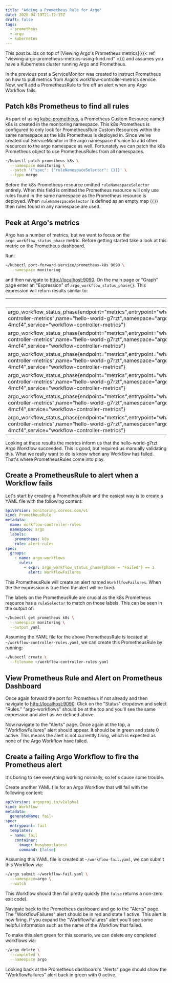 ```yaml
---
title: "Adding a Prometheus Rule for Argo"
date: 2020-04-19T21:12:15Z
draft: false
tags:
  - prometheus
  - argo
  - kubernetes
---
```


This post builds on top of
[Viewing Argo's Prometheus metrics]({{< ref "viewing-argo-prometheus-metrics-using-kind.md" >}})
and assumes you have a Kubernetes cluster running Argo and Prometheus.

In the previous post a ServiceMonitor was created to instruct Prometheus on how to pull
metrics from Argo's workflow-controller-metrics service. Now, we'll add a PrometheusRule to fire
off an alert when any Argo Workflow fails.

## Patch k8s Prometheus to find all rules

As part of using [kube-prometheus](https://github.com/coreos/kube-prometheus/tree/v0.3.0), a
Prometheus Custom Resource named k8s is created in the monitoring namespace. This k8s
Prometheus is configured to only look for PrometheusRule Custom Resources within the same
namespace as the k8s Prometheus is deployed in. Since we've created out ServiceMonitor in the
argo namespace it's nice to add other resources to the argo namespace as well. Fortunately we can
patch the k8s Prometheus object to use PrometheusRules from all namespaces.

```bash
~/kubectl patch prometheus k8s \
  --namespace monitoring \
  --patch '{"spec": {"ruleNamespaceSelector": {}}}' \
  --type merge
```

Before the k8s Prometheus resource omitted `ruleNamespaceSelector` entirely. When this field is
omitted the Prometheus resource will only use rules found in the same namespace as the
Prometheus resource is deployed. When `ruleNamespaceSelector` is defined as an empty
map (`{}`) then rules found in any namespace are used.

## Peek at Argo's metrics

Argo has a number of metrics, but we want to focus on the `argo_workflow_status_phase` metric.
Before getting started take a look at this metric on the Prometheus dashboard.

Run:

```bash
~/kubectl port-forward service/prometheus-k8s 9090 \
  --namespace monitoring
```

and then navigate to [http://localhost:9090](http://localhost:9090). On the main page or "Graph"
page enter an "Expression" of `argo_workflow_status_phase{}`. This expression will return
results similar to:

| Element | Value |
| ------- | ----- |
| argo_workflow_status_phase{endpoint="metrics",entrypoint="whalesay",exported_namespace="argo",instance="10.244.0.7:9090",job="workflow-controller-metrics",name="hello-world-g7rzt",namespace="argo",phase="Error",pod="workflow-controller-5bc484d68b-4mcf4",service="workflow-controller-metrics"} | 0 |
| argo_workflow_status_phase{endpoint="metrics",entrypoint="whalesay",exported_namespace="argo",instance="10.244.0.7:9090",job="workflow-controller-metrics",name="hello-world-g7rzt",namespace="argo",phase="Failed",pod="workflow-controller-5bc484d68b-4mcf4",service="workflow-controller-metrics"} | 0 |
| argo_workflow_status_phase{endpoint="metrics",entrypoint="whalesay",exported_namespace="argo",instance="10.244.0.7:9090",job="workflow-controller-metrics",name="hello-world-g7rzt",namespace="argo",phase="Pending",pod="workflow-controller-5bc484d68b-4mcf4",service="workflow-controller-metrics"} | 0 |
| argo_workflow_status_phase{endpoint="metrics",entrypoint="whalesay",exported_namespace="argo",instance="10.244.0.7:9090",job="workflow-controller-metrics",name="hello-world-g7rzt",namespace="argo",phase="Running",pod="workflow-controller-5bc484d68b-4mcf4",service="workflow-controller-metrics"} | 0 |
| argo_workflow_status_phase{endpoint="metrics",entrypoint="whalesay",exported_namespace="argo",instance="10.244.0.7:9090",job="workflow-controller-metrics",name="hello-world-g7rzt",namespace="argo",phase="Skipped",pod="workflow-controller-5bc484d68b-4mcf4",service="workflow-controller-metrics"} | 0 |
| argo_workflow_status_phase{endpoint="metrics",entrypoint="whalesay",exported_namespace="argo",instance="10.244.0.7:9090",job="workflow-controller-metrics",name="hello-world-g7rzt",namespace="argo",phase="Succeeded",pod="workflow-controller-5bc484d68b-4mcf4",service="workflow-controller-metrics"} | 1 |

Looking at these results the metrics inform us that the hello-world-g7rzt Argo Workflow
succeeded. This is good, but required us manually validating this. What we really want to do
is know when any Workflow has failed. That's where PrometheusRules come into play.

## Create a PrometheusRule to alert when a Workflow fails

Let's start by creating a PrometheusRule and the easiest way is to create a YAML file with
the following content:

```yaml
apiVersion: monitoring.coreos.com/v1
kind: PrometheusRule
metadata:
  name: workflow-controller-rules
  namespace: argo
  labels:
    prometheus: k8s
    role: alert-rules
spec:
  groups:
    - name: argo-workflows
      rules:
        - expr: argo_workflow_status_phase{phase = "Failed"} == 1
          alert: WorkflowFailures
```

This PrometheusRule will create an alert named `WorkflfowFailures`. When
the the expression is true then the alert will be fired.

The labels on the PrometheusRule are crucial as the k8s Prometheus resource
has a `ruleSelector` to match on those labels. This can be seen in the output of:

```bash
~/kubectl get prometheus k8s \
  --namespace monitoring \
  --output yaml
```

Assuming the YAML file for the above PrometheusRule is located at
`~/workflow-controller-rules.yaml`, we can create this PrometheusRule by running:

```bash
~/kubectl create \
  --filename ~/workflow-controller-rules.yaml
```

## View Prometheus Rule and Alert on Prometheus Dashboard

Once again forward the port for Prometheus if not already and then navigate to
[http://localhost:9090](http://localhost:9090). Click on the "Status" dropdown and
select "Rules." "argo-workflows" should be at the top and you'll see the same expression and
alert as we defined above.

Now navigate to the "Alerts" page. Once again at the top, a "WorkflowFailures" alert should
appear. It should be in green and state 0 active. This means the alert is not currently firing,
which is expected as none of the Argo Workflow have failed.

## Create a failing Argo Workflow to fire the Prometheus alert

It's boring to see everything working normally, so let's cause some trouble.

Create another YAML file for an Argo Workflow that will fail with the following content:

```yaml
apiVersion: argoproj.io/v1alpha1
kind: Workflow
metadata:
  generateName: fail-
spec:
  entrypoint: fail
  templates:
  - name: fail
    container:
      image: busybox:latest
      command: [false]
```

Assuming this YAML file is created at `~/workflow-fail.yaml`, we can submit this Workflow
via:

```bash
~/argo submit ~/workflow-fail.yaml \
  --namespace=argo \
  --watch
```

This Workflow should then fail pretty quickly (the `false` returns a non-zero exit code).

Navigate back to the Prometheus dashboard and go to the "Alerts" page. The "WorkflowFailures"
alert should be in red and state 1 active. This alert is now firing. If you expand the
"WorkflowFailures" alert you'll see some helpful information such as the name of the Workflow
that failed.

To make this alert green for this scenario, we can delete any completed workflows via:

```bash
~/argo delete \
  --completed \
  --namespace argo
```

Looking back at the Prometheus dashboard's "Alerts" page should show the "WorkflowFailures"
alert back in green with 0 active.
